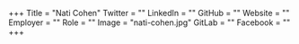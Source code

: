 +++
Title = "Nati Cohen"
Twitter = ""
LinkedIn = ""
GitHub = ""
Website = ""
Employer = ""
Role = ""
Image = "nati-cohen.jpg"
GitLab = ""
Facebook = ""
+++

